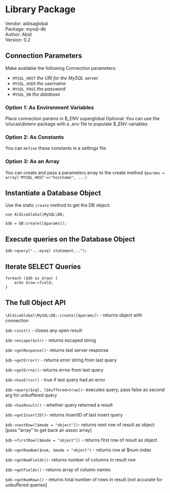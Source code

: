 # Library Package

Vendor: aldisaglobal  
Package: mysql-db  
Author: Abid  
Version: 0.2

## Connection Parameters

Make available the following Connection parameters:

- `MYSQL_HOST` _the URI for the MySQL server_
- `MYSQL_USER` _the username_
- `MYSQL_PASS` _the password_
- `MYSQL_DB` _the database_

### Option 1: As Environment Variables

Place connection params in $\_ENV superglobal
Optional: You can use the \vlucas\dotenv package with a .env file to populate $\_ENV variables

### Option 2: As Constants

You can `define` these constants in a settings file

### Option 3: As an Array

You can create and pass a parameters array to the create method
`$params = array('MYSQL_HOST'=>"hostname", ...)`

## Instantiate a Database Object

Use the static `create` method to get the DB object:

```
use AldisaGlobal\MySQL\DB;

$db = DB:create([$params]);
```

## Execute queries on the Database Object

`$db->query("...mysql statement...");`

## Iterate SELECT Queries

```
foreach ($db as $row) {
	echo $row->field;
}
```

## The full Object API

`\AldisaGlobal\MySQL\DB::create([$params])` - returns object with connection

`$db->init()` - closes any open result

`$db->escape($str)` - returns escaped string

`$db->getResponse()`- returns last server response

`$db->getError()` - returns error string from last query

`$db->getErrno()`- returns errno from last query

`$db->hasError()` - true if last query had an error

`$db->query($sql, [$buffered=true])`- executes query, pass false as second arg for unbuffered query

`$db->hasResult()` - whether query returned a result

`$db->getInsertID()`- returns InsertID of last insert query

`$db->nextRow([$mode = "object"])`- returns next row of result as object [pass "array" to get back an assoc array]

`$db->firstRow([$mode = "object"])` - returns first row of result as object

`$db->getRowNum($num, $mode = "object")` - returns row at \$num index

`$db->getNumFields()`- returns number of columns in result row

`$db->getFields()` - returns array of column names

`$db->getNumRows()` - returns total number of rows in result [not accurate for unbuffered queries]
